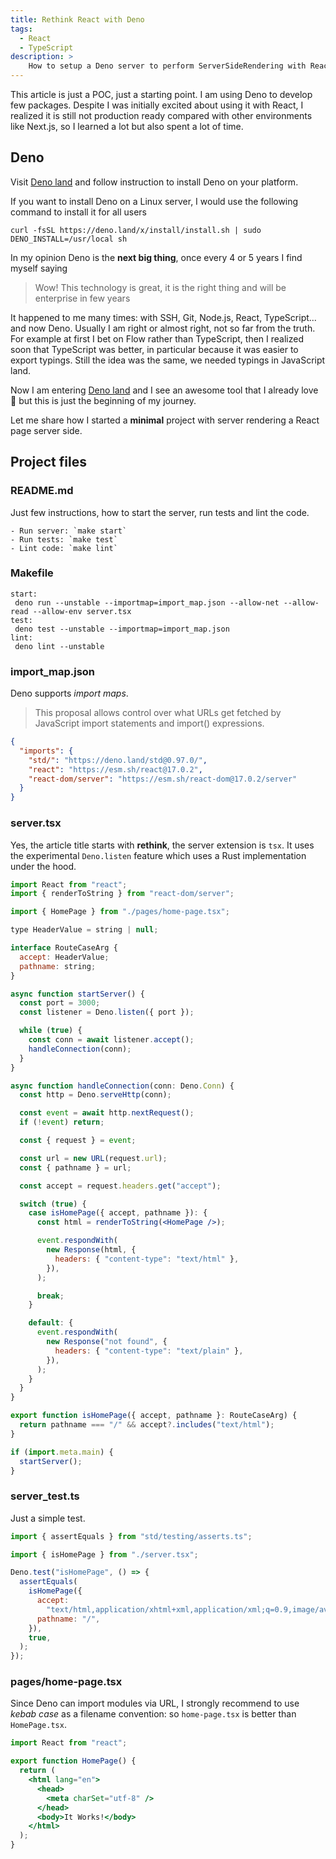 ```yaml
---
title: Rethink React with Deno
tags:
  - React
  - TypeScript
description: >
    How to setup a Deno server to perform ServerSideRendering with React. The Web is evolving in the right direction.
---
```


<div class="paper warning">This article is just a POC, just a starting point. I am using Deno to develop few packages. Despite I was initially excited about using it with React, I realized it is still not production ready compared with other environments like Next.js, so I learned a lot but also spent a lot of time.</div>

## Deno

Visit [Deno land](https://deno.land/) and follow instruction to install Deno on your platform.

<div class="paper info">
  <p>
  If you want to install Deno on a Linux server, I would use the following command to install it for all users
  </p>
  <code>curl -fsSL https://deno.land/x/install/install.sh | sudo DENO_INSTALL=/usr/local sh</code>
</div>

In my opinion Deno is the **next big thing**, once every 4 or 5 years I find myself saying

> Wow! This technology is great, it is the right thing and will be enterprise in few years

It happened to me many times: with SSH, Git, Node.js, React, TypeScript... and now Deno.
Usually I am right or almost right, not so far from the truth.
For example at first I bet on Flow rather than TypeScript, then I realized soon that TypeScript was better, in particular because it was easier to export typings. Still the idea was the same, we needed typings in JavaScript land.

Now I am entering [Deno land](https://deno.land) and I see an awesome tool that I already love 💙 but this is just the beginning of my journey.

Let me share how I started a **minimal** project with server rendering a React page server side.

## Project files

### README.md

Just few instructions, how to start the server, run tests and lint the code.

```
- Run server: `make start`
- Run tests: `make test`
- Lint code: `make lint`
```

### Makefile

```
start:
 deno run --unstable --importmap=import_map.json --allow-net --allow-read --allow-env server.tsx
test:
 deno test --unstable --importmap=import_map.json
lint:
 deno lint --unstable
```

### import_map.json

Deno supports *import maps*.

> This proposal allows control over what URLs get fetched by JavaScript import statements and import() expressions.

```json
{
  "imports": {
    "std/": "https://deno.land/std@0.97.0/",
    "react": "https://esm.sh/react@17.0.2",
    "react-dom/server": "https://esm.sh/react-dom@17.0.2/server"
  }
}
```

### server.tsx

Yes, the article title starts with **rethink**, the server extension is `tsx`.
It uses the experimental `Deno.listen` feature which uses a Rust implementation under the hood.

```jsx
import React from "react";
import { renderToString } from "react-dom/server";

import { HomePage } from "./pages/home-page.tsx";

type HeaderValue = string | null;

interface RouteCaseArg {
  accept: HeaderValue;
  pathname: string;
}

async function startServer() {
  const port = 3000;
  const listener = Deno.listen({ port });

  while (true) {
    const conn = await listener.accept();
    handleConnection(conn);
  }
}

async function handleConnection(conn: Deno.Conn) {
  const http = Deno.serveHttp(conn);

  const event = await http.nextRequest();
  if (!event) return;

  const { request } = event;

  const url = new URL(request.url);
  const { pathname } = url;

  const accept = request.headers.get("accept");

  switch (true) {
    case isHomePage({ accept, pathname }): {
      const html = renderToString(<HomePage />);

      event.respondWith(
        new Response(html, {
          headers: { "content-type": "text/html" },
        }),
      );

      break;
    }

    default: {
      event.respondWith(
        new Response("not found", {
          headers: { "content-type": "text/plain" },
        }),
      );
    }
  }
}

export function isHomePage({ accept, pathname }: RouteCaseArg) {
  return pathname === "/" && accept?.includes("text/html");
}

if (import.meta.main) {
  startServer();
}
```

### server_test.ts

Just a simple test.

```js
import { assertEquals } from "std/testing/asserts.ts";

import { isHomePage } from "./server.tsx";

Deno.test("isHomePage", () => {
  assertEquals(
    isHomePage({
      accept:
        "text/html,application/xhtml+xml,application/xml;q=0.9,image/avif,image/webp,image/apng,*/*;q=0.8,application/signed-exchange;v=b3;q=0.9",
      pathname: "/",
    }),
    true,
  );
});
```

### pages/home-page.tsx

<div class="paper info">
Since Deno can import modules via URL, I strongly recommend to use <em>kebab case</em> as a filename convention:
so <code>home-page.tsx</code> is better than <code>HomePage.tsx</code>.
</div>

```jsx
import React from "react";

export function HomePage() {
  return (
    <html lang="en">
      <head>
        <meta charSet="utf-8" />
      </head>
      <body>It Works!</body>
    </html>
  );
}
```
